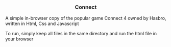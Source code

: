 <h3 align="center">Connect</h3>

A simple in-browser copy of the popular game Connect 4 owned by Hasbro, written in Html, Css and Javascript

To run, simply keep all files in the same directory and run the html file in your browser
